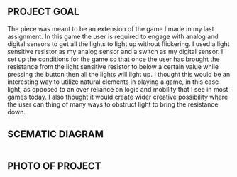 ## PROJECT GOAL

The piece was meant to be an extension of the game I made in my last assignment. In this game the user is required to engage with analog and digital sensors to get all the lights to light up without flickering. I used a light sensitive resistor as my analog sensor and a switch as my digital sensor. I set up the conditions for the game so that once the user has brought the resistance from the light sensitive resistor to below a certain value while pressing the button then all the lights will light up. I thought this would be an interesting way to utilize natural elements in playing a game, in this case light, as opposed to an over reliance on logic and mobility that I see in most games today. I also thought it would create wider creative possibility where the user can thing of many ways to obstruct light to bring the resistance down. 

## SCEMATIC DIAGRAM

![]()

## PHOTO OF PROJECT

![]()
